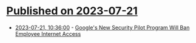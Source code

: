# [Published on 2023-07-21](index.md)

* [2023-07-21, 10:36:00](https://soylentnews.org/article.pl?sid=23/07/20/1256203&from=rss) - [Google's New Security Pilot Program Will Ban Employee Internet Access](https://soylentnews.org/article.pl?sid=23/07/20/1256203&from=rss)

